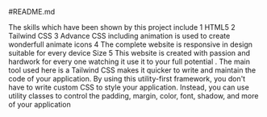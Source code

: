 #README.md

The skills which have been shown by this project include 
1 HTML5 
2 Tailwind CSS 
3 Advance CSS including animation is used to create wonderfull animate icons
4 The complete website is responsive in design suitable for every device Size 
5 This website is created with passion and hardwork for every one watching it use it to your full potential .
The main tool used here is a Tailwind CSS makes it quicker to write and maintain the code of your application. By using this utility-first framework, you don't have to write custom CSS to style your application. Instead, you can use utility classes to control the padding, margin, color, font, shadow, and more of your application 